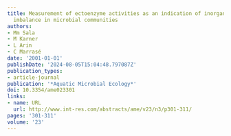 ```yaml
---
title: Measurement of ectoenzyme activities as an indication of inorganic nutrient
  imbalance in microbial communities
authors:
- Mm Sala
- M Karner
- L Arin
- C Marrasé
date: '2001-01-01'
publishDate: '2024-08-05T15:04:48.797087Z'
publication_types:
- article-journal
publication: '*Aquatic Microbial Ecology*'
doi: 10.3354/ame023301
links:
- name: URL
  url: http://www.int-res.com/abstracts/ame/v23/n3/p301-311/
pages: '301-311'
volume: '23'
---
```

